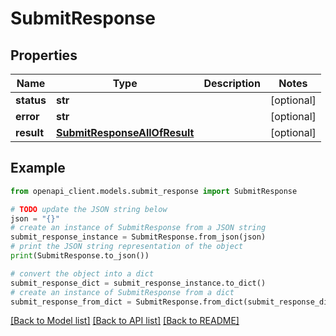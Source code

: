 # SubmitResponse


## Properties

Name | Type | Description | Notes
------------ | ------------- | ------------- | -------------
**status** | **str** |  | [optional] 
**error** | **str** |  | [optional] 
**result** | [**SubmitResponseAllOfResult**](SubmitResponseAllOfResult.md) |  | [optional] 

## Example

```python
from openapi_client.models.submit_response import SubmitResponse

# TODO update the JSON string below
json = "{}"
# create an instance of SubmitResponse from a JSON string
submit_response_instance = SubmitResponse.from_json(json)
# print the JSON string representation of the object
print(SubmitResponse.to_json())

# convert the object into a dict
submit_response_dict = submit_response_instance.to_dict()
# create an instance of SubmitResponse from a dict
submit_response_from_dict = SubmitResponse.from_dict(submit_response_dict)
```
[[Back to Model list]](../README.md#documentation-for-models) [[Back to API list]](../README.md#documentation-for-api-endpoints) [[Back to README]](../README.md)


